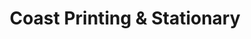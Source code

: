 ---
title: "Coast Printing & Stationary"
url: /tillamook/coast-printing-and-stationary/
shop: copyshop
---